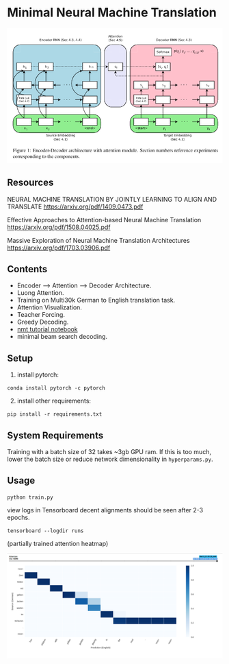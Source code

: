 # Minimal Neural Machine Translation
![im](assets/encoder-decoder.png)

## Resources
NEURAL MACHINE TRANSLATION BY JOINTLY LEARNING TO ALIGN AND TRANSLATE
https://arxiv.org/pdf/1409.0473.pdf

Effective Approaches to Attention-based Neural Machine Translation
https://arxiv.org/pdf/1508.04025.pdf

Massive Exploration of Neural Machine Translation Architectures
https://arxiv.org/pdf/1703.03906.pdf


## Contents
- Encoder --> Attention --> Decoder Architecture.
- Luong Attention.
- Training on Multi30k German to English translation task.
- Attention Visualization.
- Teacher Forcing.
- Greedy Decoding.
- [nmt tutorial notebook](https://github.com/A-Jacobson/minimal-nmt/blob/master/nmt_tutorial.ipynb)
- minimal beam search decoding.

## Setup

1. install pytorch:
```
conda install pytorch -c pytorch
```

2. install other requirements:
```
pip install -r requirements.txt
```
## System Requirements
Training with a batch size of 32 takes ~3gb GPU ram.
If this is too much, lower the batch size or reduce network dimensionality in `hyperparams.py`.

## Usage
```
python train.py
```

view logs in Tensorboard
decent alignments should be seen after 2-3 epochs.
```
tensorboard --logdir runs
```
(partially trained attention heatmap)

![img](assets/attention_vis.png)




